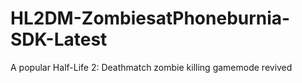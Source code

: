# HL2DM-ZombiesatPhoneburnia-SDK-Latest
A popular Half-Life 2: Deathmatch zombie killing gamemode revived
